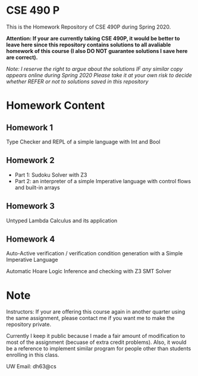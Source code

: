 # CSE 490 P
This is the Homework Repository of CSE 490P during Spring 2020.

**Attention: If your are currently taking CSE 490P, it would be better to leave here since this repository contains solutions to all avaliable homework of this course (I also DO NOT guarantee solutions I save here are correct).**

*Note: I reserve the right to argue about the solutions IF any similar copy appears online during Spring 2020*
*Please take it at your own risk to decide whether REFER or not to solutions saved in this repository*

# Homework Content
## Homework 1
Type Checker and REPL of a simple language with Int and Bool

## Homework 2
- Part 1: Sudoku Solver with Z3
- Part 2: an interpreter of a simple Imperative language with control flows and built-in arrays

## Homework 3
Untyped Lambda Calculus and its application

## Homework 4
Auto-Active verification / verification condition generation with a Simple Imperative Language

Automatic Hoare Logic Inference and checking with Z3 SMT Solver

# Note
Instructors: If your are offering this course again in another quarter using the same assignment, please contact me if you want me to make the repository private.

Currently I keep it public because I made a fair amount of modification to most of the assignment (becuase of extra credit problems). Also, it would be a reference to implement similar program for people other than students enrolling in this class.

UW Email: dh63@cs
